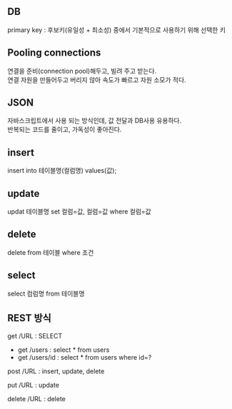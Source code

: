 ## DB  
primary key : 후보키(유일성 + 최소성) 중에서 기본적으로 사용하기 위해 선택한 키
  
## Pooling connections
연결을 준비(connection pool)해두고, 빌려 주고 받는다.  
연결 자원을 만들어두고 버리지 않아 속도가 빠르고 자원 소모가 적다.  

## JSON  
자바스크립트에서 사용 되는 방식인데, 값 전달과 DB사용 유용하다.  
반복되는 코드를 줄이고, 가독성이 좋아진다.

## insert  
insert into 테이블명(컬럼명) values(값);  
  
## update  
updat 테이블명 set 컬럼=값, 컬럼=값 where 컬럼=값

## delete
delete from 테이블 where 조건  

## select
select 컴럼명 from 테이블명

## REST 방식  
get /URL : SELECT
- get /users : select * from users
- get /users/id : select * from users where id=?

post /URL : insert, update, delete   

put /URL : update

delete /URL : delete  
